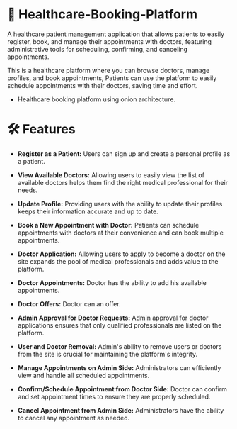# 🚀 Healthcare-Booking-Platform
A healthcare patient management application that allows patients to easily register, book, and manage their appointments with doctors, featuring administrative tools for scheduling, confirming, and canceling appointments.

This is a healthcare platform where you can browse doctors, manage profiles, and book appointments, Patients can use the platform to easily schedule appointments with their doctors, saving time and effort.

* Healthcare booking platform using onion architecture. 

 # 🛠️ Features

* **Register as a Patient:** Users can sign up and create a personal profile as a patient.

* **View Available Doctors:** Allowing users to easily view the list of available doctors helps them find the right medical professional for their needs.

* **Update Profile:** Providing users with the ability to update their profiles keeps their information accurate and up to date.

* **Book a New Appointment with Doctor:** Patients can schedule appointments with doctors at their convenience and can book multiple appointments.

* **Doctor Application:** Allowing users to apply to become a doctor on the site expands the pool of medical professionals and adds value to the platform.

* **Doctor Appointments:** Doctor has the ability to add his available appointments.

* **Doctor Offers:** Doctor can an offer.

* **Admin Approval for Doctor Requests:** Admin approval for doctor applications ensures that only qualified professionals are listed on the platform.

* **User and Doctor Removal:** Admin's ability to remove users or doctors from the site is crucial for maintaining the platform's integrity.

* **Manage Appointments on Admin Side:** Administrators can efficiently view and handle all scheduled appointments.

* **Confirm/Schedule Appointment from Doctor Side:** Doctor can confirm and set appointment times to ensure they are properly scheduled.

* **Cancel Appointment from Admin Side:** Administrators have the ability to cancel any appointment as needed.
